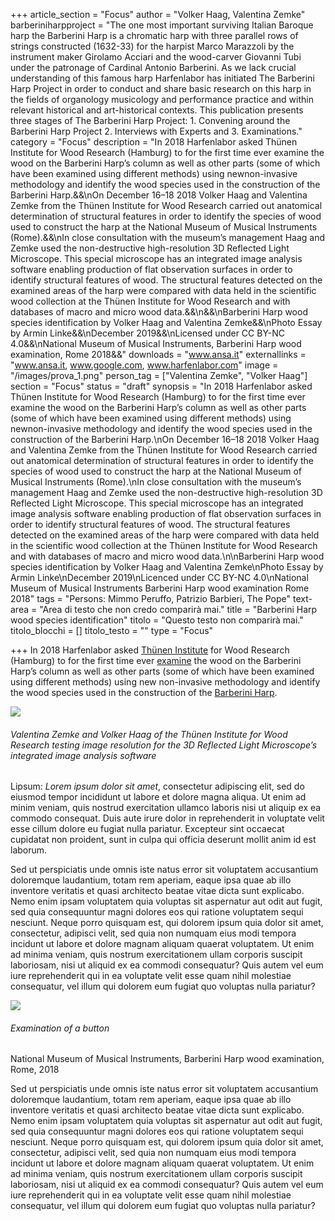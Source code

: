 +++
article_section = "Focus"
author = "Volker Haag, Valentina Zemke"
barberiniharpproject = "The one most important surviving Italian Baroque harp the Barberini Harp is a chromatic harp with three parallel rows of strings constructed (1632-33) for the harpist Marco Marazzoli by the instrument maker Girolamo Acciari and the wood-carver Giovanni Tubi under the patronage of Cardinal Antonio Barberini. As we lack crucial understanding of this famous harp Harfenlabor has initiated The Barberini Harp Project in order to conduct and share basic research on this harp in the fields of organology musicology and performance practice and within relevant historical and art-historical contexts. This publication presents three stages of The Barberini Harp Project: 1. Convening around the Barberini Harp Project 2. Interviews with Experts and 3. Examinations."
category = "Focus"
description = "In 2018 Harfenlabor asked Thünen Institute for Wood Research (Hamburg) to for the first time ever examine the wood on the Barberini Harp’s column as well as other parts (some of which have been examined using different methods) using newnon-invasive methodology and identify the wood species used in the construction of the Barberini Harp.&&\nOn December 16–18 2018 Volker Haag and Valentina Zemke from the Thünen Institute for Wood Research carried out anatomical determination of structural features in order to identify the species of wood used to construct the harp at the National Museum of Musical Instruments (Rome).&&\nIn close consultation with the museum’s management Haag and Zemke used the non-destructive high-resolution 3D Reflected Light Microscope. This special microscope has an integrated image analysis software enabling production of flat observation surfaces in order to identify structural features of wood. The structural features detected on the examined areas of the harp were compared with data held in the scientific wood collection at the Thünen Institute for Wood Research and with databases of macro and micro wood data.&&\n&&\nBarberini Harp wood species identification by Volker Haag and Valentina Zemke&&\nPhoto Essay by Armin Linke&&\nDecember 2019&&\nLicensed under CC BY-NC 4.0&&\nNational Museum of Musical Instruments, Barberini Harp wood examination, Rome 2018&&"
downloads = "www.ansa.it"
externallinks = "www.ansa.it, www.google.com, www.harfenlabor.com"
image = "/images/prova_1.png"
person_tag = ["Valentina Zemke", "Volker Haag"]
section = "Focus"
status = "draft"
synopsis = "In 2018 Harfenlabor asked Thünen Institute for Wood Research (Hamburg) to for the first time ever examine the wood on the Barberini Harp’s column as well as other parts (some of which have been examined using different methods) using newnon-invasive methodology and identify the wood species used in the construction of the Barberini Harp.\nOn December 16–18 2018 Volker Haag and Valentina Zemke from the Thünen Institute for Wood Research carried out anatomical determination of structural features in order to identify the species of wood used to construct the harp at the National Museum of Musical Instruments (Rome).\nIn close consultation with the museum’s management Haag and Zemke used the non-destructive high-resolution 3D Reflected Light Microscope. This special microscope has an integrated image analysis software enabling production of flat observation surfaces in order to identify structural features of wood. The structural features detected on the examined areas of the harp were compared with data held in the scientific wood collection at the Thünen Institute for Wood Research and with databases of macro and micro wood data.\n\nBarberini Harp wood species identification by Volker Haag and Valentina Zemke\nPhoto Essay by Armin Linke\nDecember 2019\nLicenced under CC BY-NC 4.0\nNational Museum of Musical Instruments Barberini Harp wood examination Rome 2018"
tags = "Persons: Mimmo Peruffo, Patrizio Barbieri, The Pope"
text-area = "Area di testo che non credo comparirà mai."
title = "Barberini Harp wood species identification"
titolo = "Questo testo non comparirà mai."
titolo_blocchi = []
titolo_testo = ""
type = "Focus"

+++
In 2018 Harfenlabor asked [Thünen Institute](www.google.it "thunen_institute") for Wood Research (Hamburg) to for the first time ever [examine](www.google.it "examine") the wood on the Barberini Harp’s column as well as other parts (some of which have been examined using different methods) using new non-invasive methodology and identify the wood species used in the construction of the [Barberini Harp](www.google.it "barberini_harp").

![](/images/prova_1.png)

###### Valentina Zemke and Volker Haag of the Thünen Institute for Wood Research testing image resolution for the 3D Reflected Light Microscope’s integrated image analysis software

Lipsum: _Lorem ipsum dolor sit amet_, consectetur adipiscing elit, sed do eiusmod tempor incididunt ut labore et dolore magna aliqua. Ut enim ad minim veniam, quis nostrud exercitation ullamco laboris nisi ut aliquip ex ea commodo consequat. Duis aute irure dolor in reprehenderit in voluptate velit esse cillum dolore eu fugiat nulla pariatur. Excepteur sint occaecat cupidatat non proident, sunt in culpa qui officia deserunt mollit anim id est laborum.

Sed ut perspiciatis unde omnis iste natus error sit voluptatem accusantium doloremque laudantium, totam rem aperiam, eaque ipsa quae ab illo inventore veritatis et quasi architecto beatae vitae dicta sunt explicabo. Nemo enim ipsam voluptatem quia voluptas sit aspernatur aut odit aut fugit, sed quia consequuntur magni dolores eos qui ratione voluptatem sequi nesciunt. Neque porro quisquam est, qui dolorem ipsum quia dolor sit amet, consectetur, adipisci velit, sed quia non numquam eius modi tempora incidunt ut labore et dolore magnam aliquam quaerat voluptatem. Ut enim ad minima veniam, quis nostrum exercitationem ullam corporis suscipit laboriosam, nisi ut aliquid ex ea commodi consequatur? Quis autem vel eum iure reprehenderit qui in ea voluptate velit esse quam nihil molestiae consequatur, vel illum qui dolorem eum fugiat quo voluptas nulla pariatur?

![](/images/prova_2.png)

###### Examination of a button

National Museum of Musical Instruments, Barberini Harp wood examination, Rome, 2018

Sed ut perspiciatis unde omnis iste natus error sit voluptatem accusantium doloremque laudantium, totam rem aperiam, eaque ipsa quae ab illo inventore veritatis et quasi architecto beatae vitae dicta sunt explicabo. Nemo enim ipsam voluptatem quia voluptas sit aspernatur aut odit aut fugit, sed quia consequuntur magni dolores eos qui ratione voluptatem sequi nesciunt. Neque porro quisquam est, qui dolorem ipsum quia dolor sit amet, consectetur, adipisci velit, sed quia non numquam eius modi tempora incidunt ut labore et dolore magnam aliquam quaerat voluptatem. Ut enim ad minima veniam, quis nostrum exercitationem ullam corporis suscipit laboriosam, nisi ut aliquid ex ea commodi consequatur? Quis autem vel eum iure reprehenderit qui in ea voluptate velit esse quam nihil molestiae consequatur, vel illum qui dolorem eum fugiat quo voluptas nulla pariatur?